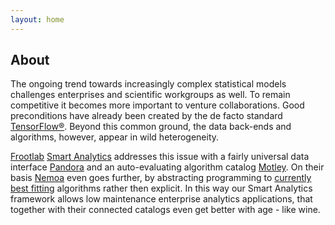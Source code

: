 ```yaml
---
layout: home
---
```


## About

The ongoing trend towards increasingly complex statistical models challenges
enterprises and scientific workgroups as well. To remain competitive it becomes
more important to venture collaborations. Good preconditions have already been
created by the de facto standard [TensorFlow®](https://www.tensorflow.org).
Beyond this common ground, the data back-ends and algorithms, however, appear in
wild heterogeneity.

[Frootlab](/tags#Frootlab) [Smart Analytics](/tags#Smart%20Analytics) addresses
this issue with a fairly universal data interface
[Pandora](https://github.com/frootlab/pandora) and an auto-evaluating algorithm
catalog [Motley](https://github.com/frootlab/motley). On their basis
[Nemoa](https://github.com/frootlab/nemoa) even goes further, by abstracting
programming to [currently best fitting](/tags#CBF) algorithms rather then
explicit. In this way our Smart Analytics framework allows low maintenance
enterprise analytics applications, that together with their connected catalogs
even get better with age - like wine.

